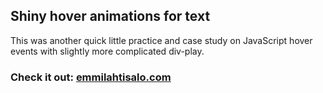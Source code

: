 ## Shiny hover animations for text

This was another quick little practice and case study on JavaScript hover events with slightly more complicated div-play.

### Check it out: [emmilahtisalo.com](https://www.emmilahtisalo.com)
